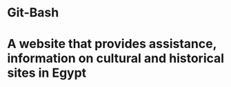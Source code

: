 # Git-Bash
# A website that provides assistance, information on cultural and historical sites in Egypt
